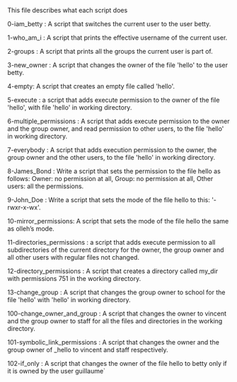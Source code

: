 This file describes what each script does

0-iam_betty : A script that switches the current user to the user betty.

1-who_am_i : A script that prints the effective username of the current user.

2-groups : A script that prints all the groups the current user is part of.

3-new_owner : A script that changes the owner of the file 'hello' to the user betty.

4-empty:  A script that creates an empty file called 'hello'.

5-execute : a script that adds execute permission to the owner of the file 'hello', with file 'hello' in working directory.

6-multiple_permissions :  A script that adds execute permission to the owner and the group owner, and read permission to other users, to the file 'hello' in working directory.

7-everybody : A script that adds execution permission to the owner, the group owner and the other users, to the file 'hello' in working directory.

8-James_Bond : Write a script that sets the permission to the file hello as follows: Owner: no permission at all, Group: no permission at all, Other users: all the permissions.

9-John_Doe : Write a script that sets the mode of the file hello to this: '-rwxr-x-wx'.

10-mirror_permissions: A script that sets the mode of the file hello the same as olleh’s mode.

11-directories_permissions : a script that adds execute permission to all subdirectories of the current directory for the owner, the group owner and all other users with regular files not changed.

12-directory_permissions : A script that creates a directory called my_dir with permissions 751 in the working directory.

13-change_group : A script that changes the group owner to school for the file 'hello' with 'hello' in working directory.

100-change_owner_and_group :  A script that changes the owner to vincent and the group owner to staff for all the files and directories in the working directory.

101-symbolic_link_permissions : A script that changes the owner and the group owner of _hello to vincent and staff respectively.

102-if_only : A script that changes the owner of the file hello to betty only if it is owned by the user guillaume`
